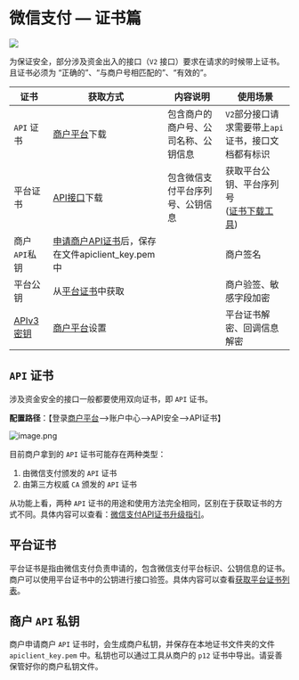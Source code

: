 # 微信支付 — 证书篇
![](https://picker-oss.oss-cn-beijing.aliyuncs.com/20200330/356cf349b21a95af2dff6a55a531016d.png_target)

为保证安全，部分涉及资金出入的接口（`V2` 接口）要求在请求的时候带上证书。且证书必须为 “正确的”、“与商户号相匹配的”、“有效的”。

| 证书                                                         | 获取方式                                                     | 内容说明                             | 使用场景                                                     |
| ------------------------------------------------------------ | ------------------------------------------------------------ | ------------------------------------ | ------------------------------------------------------------ |
| `API` 证书                                                   | [商户平台](https://pay.weixin.qq.com/)下载                   | 包含商户的商户号、公司名称、公钥信息 | `V2`部分接口请求需要带上`api`证书，接口文档都有标识          |
| 平台证书                                                     | [ API接口](https://wechatpay-api.gitbook.io/wechatpay-api-v3/jie-kou-wen-dang/ping-tai-zheng-shu)下载 | 包含微信支付平台序列号、公钥信息     | 获取平台公钥、平台序列号<br/>([证书下载工具](https://github.com/wechatpay-apiv3/CertificateDownloader)) |
| 商户`API`私钥                                                | [申请商户API证书](https://kf.qq.com/faq/161222NneAJf161222U7fARv.html)后，保存在文件apiclient_key.pem中 |                                      | 商户签名                                                     |
| 平台公钥                                                     | 从[平台证书](https://wechatpay-api.gitbook.io/wechatpay-api-v3/ren-zheng/zheng-shu)中获取 |                                      | 商户验签、敏感字段加密                                       |
| [APIv3密钥](https://pay.weixin.qq.com/wiki/doc/apiv3/wxpay/pages/ico-guide/chapter1_2.shtml) | [ 商户平台](https://pay.weixin.qq.com/)设置                  |                                      | 平台证书解密、回调信息解密                                   |

## `API` 证书

涉及资金安全的接口一般都要使用双向证书，即 `API` 证书。

**配置路径**：【登录[商户平台](https://pay.weixin.qq.com/)—>账户中心—>API安全—>API证书】

![image.png](https://picker-oss.oss-cn-beijing.aliyuncs.com/20200330/bdacc7f8ff16251d31298bfdf4ad21d3.png_target)

目前商户拿到的 `API` 证书可能存在两种类型：

1. 由微信支付颁发的 `API` 证书
2. 由第三方权威 `CA` 颁发的 `API` 证书

从功能上看，两种 `API` 证书的用途和使用方法完全相同，区别在于获取证书的方式不同。具体内容可以查看：[微信支付API证书升级指引](https://kf.qq.com/faq/180824JvUZ3i180824YvMNJj.html)。

## 平台证书

平台证书是指由微信支付负责申请的，包含微信支付平台标识、公钥信息的证书。商户可以使用平台证书中的公钥进行接口验签。具体内容可以查看[获取平台证书列表](https://wechatpay-api.gitbook.io/wechatpay-api-v3/jie-kou-wen-dang/ping-tai-zheng-shu#huo-qu-ping-tai-zheng-shu-lie-biao)。

## 商户 `API` 私钥

商户申请商户 `API` 证书时，会生成商户私钥，并保存在本地证书文件夹的文件 `apiclient_key.pem` 中。私钥也可以通过工具从商户的 `p12` 证书中导出。请妥善保管好你的商户私钥文件。